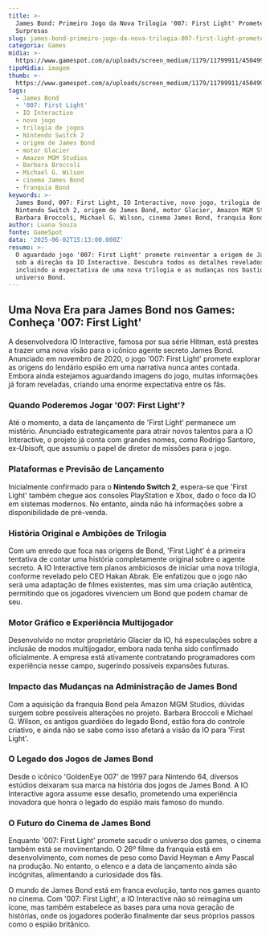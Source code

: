 ```yaml
---
title: >-
  James Bond: Primeiro Jogo da Nova Trilogia '007: First Light' Promete
  Surpresas
slug: james-bond-primeiro-jogo-da-nova-trilogia-007-first-light-promete-surpresas
categoria: Games
midia: >-
  https://www.gamespot.com/a/uploads/screen_medium/1179/11799911/4504997-screenshot2025-06-02at11.12.57am.png
tipoMidia: imagem
thumb: >-
  https://www.gamespot.com/a/uploads/screen_medium/1179/11799911/4504997-screenshot2025-06-02at11.12.57am.png
tags:
  - James Bond
  - '007: First Light'
  - IO Interactive
  - novo jogo
  - trilogia de jogos
  - Nintendo Switch 2
  - origem de James Bond
  - motor Glacier
  - Amazon MGM Studios
  - Barbara Broccoli
  - Michael G. Wilson
  - cinema James Bond
  - franquia Bond
keywords: >-
  James Bond, 007: First Light, IO Interactive, novo jogo, trilogia de jogos,
  Nintendo Switch 2, origem de James Bond, motor Glacier, Amazon MGM Studios,
  Barbara Broccoli, Michael G. Wilson, cinema James Bond, franquia Bond
author: Luana Souza
fonte: GameSpot
data: '2025-06-02T15:13:00.000Z'
resumo: >-
  O aguardado jogo '007: First Light' promete reinventar a origem de James Bond
  sob a direção da IO Interactive. Descubra todos os detalhes revelados,
  incluindo a expectativa de uma nova trilogia e as mudanças nos bastidores do
  universo Bond.
---
```

## Uma Nova Era para James Bond nos Games: Conheça '007: First Light'

A desenvolvedora IO Interactive, famosa por sua série Hitman, está prestes a trazer uma nova visão para o icônico agente secreto James Bond. Anunciado em novembro de 2020, o jogo '007: First Light' promete explorar as origens do lendário espião em uma narrativa nunca antes contada. Embora ainda estejamos aguardando imagens do jogo, muitas informações já foram reveladas, criando uma enorme expectativa entre os fãs.

### Quando Poderemos Jogar '007: First Light'?

Até o momento, a data de lançamento de 'First Light' permanece um mistério. Anunciado estrategicamente para atrair novos talentos para a IO Interactive, o projeto já conta com grandes nomes, como Rodrigo Santoro, ex-Ubisoft, que assumiu o papel de diretor de missões para o jogo.

### Plataformas e Previsão de Lançamento

Inicialmente confirmado para o **Nintendo Switch 2**, espera-se que 'First Light' também chegue aos consoles PlayStation e Xbox, dado o foco da IO em sistemas modernos. No entanto, ainda não há informações sobre a disponibilidade de pré-venda.

### História Original e Ambições de Trilogia

Com um enredo que foca nas origens de Bond, 'First Light' é a primeira tentativa de contar uma história completamente original sobre o agente secreto. A IO Interactive tem planos ambiciosos de iniciar uma nova trilogia, conforme revelado pelo CEO Hakan Abrak. Ele enfatizou que o jogo não será uma adaptação de filmes existentes, mas sim uma criação autêntica, permitindo que os jogadores vivenciem um Bond que podem chamar de seu.

### Motor Gráfico e Experiência Multijogador

Desenvolvido no motor proprietário Glacier da IO, há especulações sobre a inclusão de modos multijogador, embora nada tenha sido confirmado oficialmente. A empresa está ativamente contratando programadores com experiência nesse campo, sugerindo possíveis expansões futuras.

### Impacto das Mudanças na Administração de James Bond

Com a aquisição da franquia Bond pela Amazon MGM Studios, dúvidas surgem sobre possíveis alterações no projeto. Barbara Broccoli e Michael G. Wilson, os antigos guardiões do legado Bond, estão fora do controle criativo, e ainda não se sabe como isso afetará a visão da IO para 'First Light'.

### O Legado dos Jogos de James Bond

Desde o icônico 'GoldenEye 007' de 1997 para Nintendo 64, diversos estúdios deixaram sua marca na história dos jogos de James Bond. A IO Interactive agora assume esse desafio, prometendo uma experiência inovadora que honra o legado do espião mais famoso do mundo.

### O Futuro do Cinema de James Bond

Enquanto '007: First Light' promete sacudir o universo dos games, o cinema também está se movimentando. O 26º filme da franquia está em desenvolvimento, com nomes de peso como David Heyman e Amy Pascal na produção. No entanto, o elenco e a data de lançamento ainda são incógnitas, alimentando a curiosidade dos fãs.

O mundo de James Bond está em franca evolução, tanto nos games quanto no cinema. Com '007: First Light', a IO Interactive não só reimagina um ícone, mas também estabelece as bases para uma nova geração de histórias, onde os jogadores poderão finalmente dar seus próprios passos como o espião britânico.

